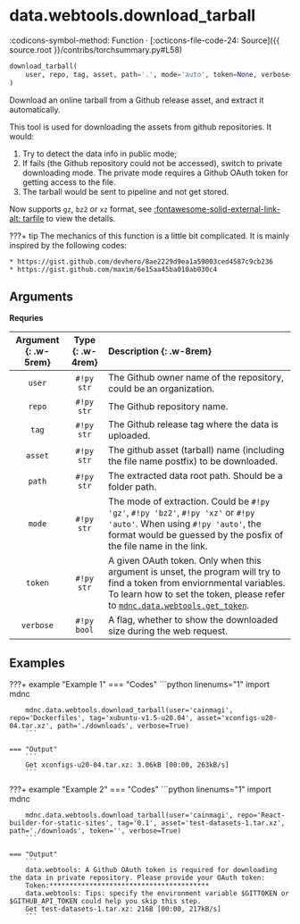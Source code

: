 # data.webtools.download_tarball

:codicons-symbol-method: Function · [:octicons-file-code-24: Source]({{ source.root }}/contribs/torchsummary.py#L58)

```python
download_tarball(
    user, repo, tag, asset, path='.', mode='auto', token=None, verbose=False
)
```

Download an online tarball from a Github release asset, and extract it automatically.

This tool is used for downloading the assets from github repositories. It would:

1. Try to detect the data info in public mode;
2. If fails (the Github repository could not be accessed), switch to private downloading mode. The private mode requires a Github OAuth token for getting access to the file.
3. The tarball would be sent to pipeline and not get stored.

Now supports `gz`, `bz2` or `xz` format, see [:fontawesome-solid-external-link-alt: tarfile][pydoc-tarfile] to view the details.

???+ tip
    The mechanics of this function is a little bit complicated. It is mainly inspired by the following codes:
    
    * https://gist.github.com/devhero/8ae2229d9ea1a59003ced4587c9cb236
    * https://gist.github.com/maxim/6e15aa45ba010ab030c4

## Arguments

**Requries**

| Argument {: .w-5rem} | Type {: .w-4rem} | Description {: .w-8rem} |
| :------: | :-----: | :---------- |
| `user`  | `#!py str` | The Github owner name of the repository, could be an organization. |
| `repo`  | `#!py str` | The Github repository name. |
| `tag`   | `#!py str` | The Github release tag where the data is uploaded. |
| `asset` | `#!py str` | The github asset (tarball) name (including the file name postfix) to be downloaded. |
| `path`  | `#!py str` | The extracted data root path. Should be a folder path. |
| `mode`  | `#!py str` | The mode of extraction. Could be `#!py 'gz'`, `#!py 'bz2'`, `#!py 'xz'` or `#!py 'auto'`. When using `#!py 'auto'`, the format would be guessed by the posfix of the file name in the link. |
| `token` | `#!py str` | A given OAuth token. Only when this argument is unset, the program will try to find a token from enviornmental variables. To learn how to set the token, please refer to [`mdnc.data.webtools.get_token`](../get_token.md). |
| `verbose`  | `#!py bool` | A flag, whether to show the downloaded size during the web request. |

## Examples

???+ example "Example 1"
    === "Codes"
        ```python linenums="1"
        import mdnc

        mdnc.data.webtools.download_tarball(user='cainmagi', repo='Dockerfiles', tag='xubuntu-v1.5-u20.04', asset='xconfigs-u20-04.tar.xz', path='./downloads', verbose=True)
        ```

    === "Output"
        ```
        Get xconfigs-u20-04.tar.xz: 3.06kB [00:00, 263kB/s]
        ```

???+ example "Example 2"
    === "Codes"
        ```python linenums="1"
        import mdnc

        mdnc.data.webtools.download_tarball(user='cainmagi', repo='React-builder-for-static-sites', tag='0.1', asset='test-datasets-1.tar.xz', path='./downloads', token='', verbose=True)
        ```

    === "Output"
        ```
        data.webtools: A Github OAuth token is required for downloading the data in private repository. Please provide your OAuth token:
        Token:****************************************
        data.webtools: Tips: specify the environment variable $GITTOKEN or $GITHUB_API_TOKEN could help you skip this step.
        Get test-datasets-1.tar.xz: 216B [00:00, 217kB/s]
        ```

[pydoc-tarfile]:https://docs.python.org/3/library/tarfile.html "Read and write tar archive files"
